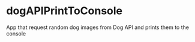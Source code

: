 # dogAPIPrintToConsole

App that request random dog images from Dog API and prints them to the console
